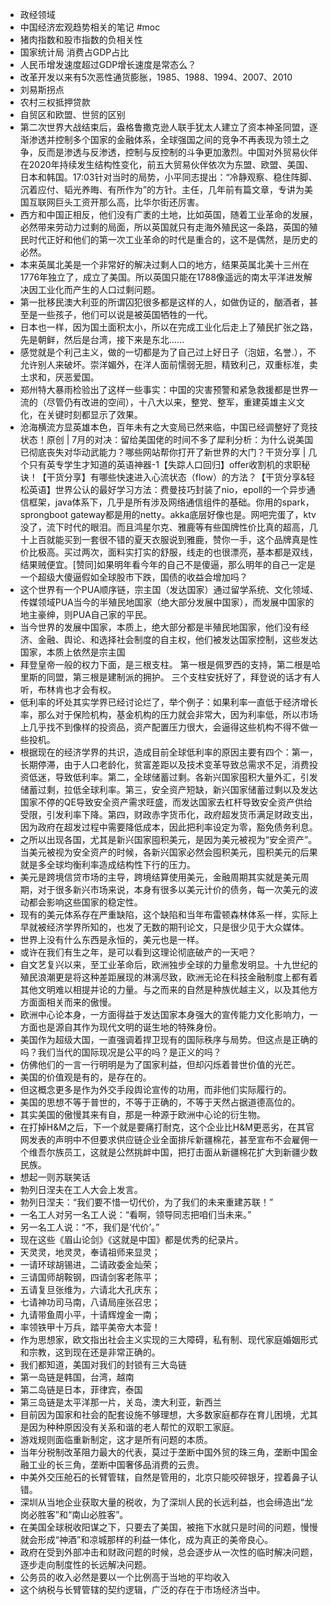 - 政经领域
- 中国经济宏观趋势相关的笔记 #moc
- 猪肉指数和股市指数的负相关性
- 国家统计局 消费占GDP占比
- 人民币增发速度超过GDP增长速度是常态么？
- 改革开发以来有5次恶性通货膨胀，1985、1988、1994、2007、2010
- 刘易斯拐点
- 农村三权抵押贷款
- 自贸区和欧盟、世贸的区别
- 第二次世界大战结束后，盎格鲁撒克逊人联手犹太人建立了资本神圣同盟，逐渐渗透并控制多个国家的金融体系，全球强国之间的竞争不再表现为领土之争，反而是渗透与反渗透，控制与反控制的斗争更加激烈。中国对外贸易伙伴在2020年持续发生结构性变化，前五大贸易伙伴依次为东盟、欧盟、美国、日本和韩国。17:03针对当时的局势，小平同志提出：“冷静观察、稳住阵脚、沉着应付、韬光养晦、有所作为”的方针。主任，几年前有篇文章，专讲为美国互联网巨头工资开那么高，比华尔街还厉害。
- 西方和中国正相反，他们没有广袤的土地，比如英国，随着工业革命的发展，必然带来劳动力过剩的局面，所以英国就只有走海外殖民这一条路，英国的殖民时代正好和他们的第一次工业革命的时代是重合的，这不是偶然，是历史的必然。
- 本来英属北美是一个非常好的解决过剩人口的地方，结果英属北美十三州在1776年独立了，成立了美国。所以英国只能在1788像遥远的南太平洋进发解决因工业化而产生的人口过剩问题。
- 第一批移民澳大利亚的所谓囚犯很多都是这样的人，如做伪证的，酗酒者，甚至是一些孩子，他们可以说是被英国牺牲的一代。
- 日本也一样，因为国土面积太小，所以在完成工业化后走上了殖民扩张之路，先是朝鲜，然后是台湾，接下来是东北……
- 感觉就是个利己主义，做的一切都是为了自己过上好日子（泡妞，名誉.），不允许别人来破坏。崇洋媚外，在洋人面前懦弱无胆，精致利己，双重标准，卖土求和，厌恶爱国。
- 郑州特大暴雨检验出了这样一些事实：中国的灾害预警和紧急救援都是世界一流的（尽管仍有改进的空间），十八大以来，整党、整军，重建英雄主义文化，在关键时刻都显示了效果。
- 沧海横流方显英雄本色，百年未有之大变局已然来临，中国已经调整好了竞技状态！ ​原创 | 7月的对决：留给美国佬的时间不多了犀利分析：为什么说美国已彻底丧失对华动武能力？哪些网站帮你打开了新世界的大门？干货分享 | 几个只有英专学生才知道的英语神器-1【失踪人口回归】offer收割机的求职秘诀！【干货分享】有哪些快速进入心流状态（flow）的方法？【干货分享&轻松英语】世界公认的最好学习方法：费曼技巧封装了nio，epoll的一个异步通信框架，java体系下，几乎是所有涉及网络通信组件的基础。你用的spark，sprongboot gateway都是用的netty。akka底层好像也是。网吧完蛋了，ktv没了，流下时代的眼泪。而且鸿星尔克、雅鹿等有些国牌性价比真的超高，几十上百就能买到一套很不错的夏天衣服说到雅鹿，赞你一手，这个品牌真是性价比极高。买过两次，面料实打实的舒服，线走的也很漂亮，基本都是双线，结果贼便宜。[赞同]如果明年看今年的自己不是傻逼，那么明年的自己一定是一个超级大傻逼假如全球股市下跌，国债的收益会增加吗？
- 这个世界有一个PUA顺序链，宗主国（发达国家）通过留学系统、文化领域、传媒领域PUA当今的半殖民地国家（绝大部分发展中国家），而发展中国家的地主豪绅，则PUA自己家的平民。
- 当今世界的发展中国家，本质上，绝大部分都是半殖民地国家，他们没有经济、金融、舆论、和选择社会制度的自主权，他们被发达国家控制，这些发达国家，本质上依然是宗主国
- 拜登皇帝一般的权力下面，是三根支柱。 第一根是佩罗西的支持，第二根是哈里斯的同盟，第三根是建制派的拥护。 三个支柱安抚好了，拜登说的话才有人听，布林肯也才会有权。
- 低利率的坏处其实学界已经讨论烂了，举个例子：如果利率一直低于经济增长率，那么对于保险机构，基金机构的压力就会非常大，因为利率低，所以市场上几乎找不到像样的投资品，资产配置压力很大，会逼得这些机构不得不做一些投机。
- 根据现在的经济学界的共识，造成目前全球低利率的原因主要有四个：第一，长期停滞，由于人口老龄化，贫富差距以及技术变革导致总需求不足，消费投资低迷，导致低利率。第二，全球储蓄过剩。各新兴国家囤积大量外汇，引发储蓄过剩，拉低全球利率。第三，安全资产短缺，新兴国家储蓄过剩以及发达国家不停的QE导致安全资产需求旺盛，而发达国家去杠杆导致安全资产供给受限，引发利率下降。第四，财政赤字货币化，政府超发货币满足财政支出，因为政府在超发过程中需要降低成本，因此把利率设定为零，豁免债务利息。
- 之所以出现各国，尤其是新兴国家囤积美元，是因为美元被视为“安全资产”。当美元被视为安全资产的时候，各新兴国家必然会囤积美元，囤积美元的后果就是多全球均衡利率造成结构性下行的压力。
- 美元是跨境信贷市场的主导，跨境结算使用美元，金融周期其实就是美元周期，对于很多新兴市场来说，本身有很多以美元计价的债务，每一次美元的波动都会影响这些国家的稳定性。
- 现有的美元体系存在严重缺陷，这个缺陷和当年布雷顿森林体系一样，实际上早就被经济学界所知的，也发了无数的期刊论文，只是很少见于大众媒体。
- 世界上没有什么东西是永恒的，美元也是一样。
- 或许在我们有生之年，是可以看到这理论彻底破产的一天吧？
- 自文艺复兴以来，至工业革命后，欧洲独步全球的力量愈发明显。十九世纪的殖民浪潮更是将这种差距展现的淋漓尽致，欧洲无论在科技金融制度上都有着其他文明难以相提并论的力量。与之而来的自然是种族优越主义，以及其他方方面面相关而来的傲慢。
- 欧洲中心论本身，一方面得益于发达国家本身强大的宣传能力文化影响力，一方面也是源自其作为现代文明的诞生地的特殊身份。
- 美国作为超级大国，一直强调着捍卫现有的国际秩序与局势。但这点是正确的吗？我们当代的国际现况是公平的吗？是正义的吗？
- 仿佛他们的一言一行明明是为了国家利益，但却闪烁着普世价值的光芒。
- 美国的价值观是有的，是存在的。
- 但这概念更多是作为外交手段舆论宣传的功用，而非他们实际履行的。
- 美国的思想不等于普世的，不等于正确的，不等于天然占据道德高位的。
- 其实美国的傲慢其来有自，那是一种源于欧洲中心论的衍生物。
- 在打掉H&M之后，下一个就是要痛打耐克，这个企业比H&M更恶劣，在其官网发表的声明中不但要求供应链企业全面排斥新疆棉花，甚至宣布不会雇佣一个维吾尔族员工，这就是公然挑衅中国，把打击面从新疆棉花扩大到新疆少数民族。
- 想起一则苏联笑话
- 勃列日涅夫在工人大会上发言。
- 勃列日涅夫：“我们要不惜一切代价，为了我们的未来重建苏联！”
- 一名工人对另一名工人说：“看啊，领导同志把咱们当未来。”
- 另一名工人说：“不，我们是‘代价’。”
- 现在这些《眉山论剑》《这就是中国》都是优秀的纪录片。
- 天灵灵，地灵灵，奉请祖师来显灵；
- 一请环球胡锡进，二请政委金灿荣；
- 三请国师胡鞍钢，四请剑客老陈平；
- 五请复旦张维为，六请北大孔庆东；
- 七请神功司马南，八请局座张召忠；
- 九请带鱼周小平，十请辉煌金一南；
- 率领铁甲十万兵，踏平美帝大本营！
- 作为思想家，欧文指出社会主义实现的三大障碍，私有制、现代家庭婚姻形式和宗教，这到现在还是非常正确的。
- 我们都知道，美国对我们的封锁有三大岛链
- 第一岛链是韩国，台湾，越南
- 第二岛链是日本，菲律宾，泰国
- 第三岛链是太平洋那一片，关岛，澳大利亚，新西兰
- 目前因为国家和社会的配套设施不够理想，大多数家庭都存在育儿困境，尤其是因为种种原因没有关系和谐的老人帮忙的双职工家庭。
- 游戏规则面临重新制定，这才是所有问题的本质。
- 当年分税制改革阻力最大的代表，莫过于垄断中国外贸的珠三角，垄断中国金融工业的长三角，垄断中国奢侈品消费的云贵。
- 中美外交压舱石的长臂管辖，自然是管用的，北京只能咬碎银牙，捏着鼻子认错。
- 深圳从当地企业获取大量的税收，为了深圳人民的长远利益，也会缔造出“龙岗必胜客”和“南山必胜客”。
- 在美国全球税收阳谋之下，只要去了美国，被拖下水就只是时间的问题，慢慢就会形成“神酒”和凉城那样的利益一体化，成为真正的美帝良心。
- 政府在受到外部冲击和财政问题的时候，总会逐步从一次性的临时解决问题，逐步走向制度性的长远解决问题。
- 公务员的收入必然是要以一个比例高于当地的平均收入
- 这个纳税与长臂管辖的契约逻辑，广泛的存在于市场经济当中。